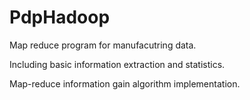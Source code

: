 PdpHadoop
=========

Map reduce program for manufacutring data.

Including basic information extraction and statistics. 

Map-reduce information gain algorithm implementation. 
